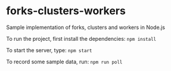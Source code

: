 # forks-clusters-workers
Sample implementation of forks, clusters and workers in Node.js

To run the project, first install the dependencies:
`npm install`

To start the server, type:
`npm start`

To record some sample data, run:
`npm run poll`
